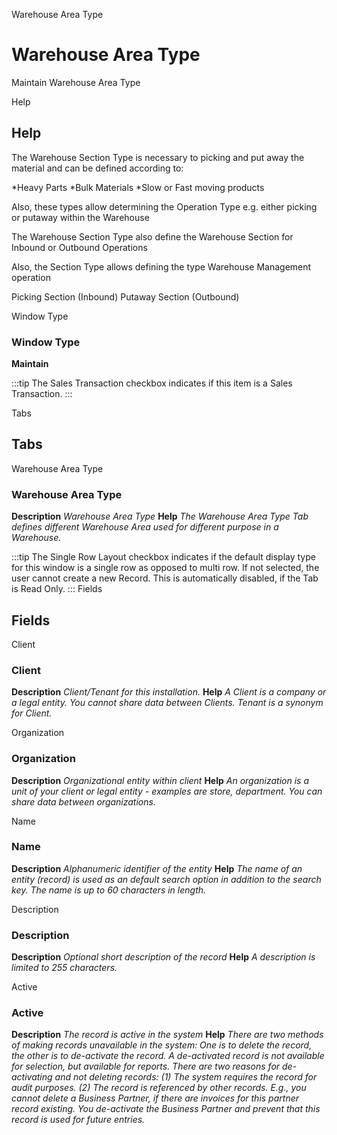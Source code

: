
Warehouse Area Type
# Warehouse Area Type


Maintain Warehouse Area Type

Help
## Help

The Warehouse Section Type is necessary to picking and put away the material and can be defined according to:

*Heavy Parts
*Bulk Materials
*Slow or Fast moving products

Also, these types allow determining the Operation Type e.g. either picking or putaway within the Warehouse

The Warehouse Section Type also define the Warehouse Section for Inbound or Outbound Operations

Also, the Section Type allows defining the type Warehouse Management operation

Picking Section (Inbound)
Putaway Section (Outbound)

Window Type
### Window Type

**Maintain**

:::tip
The Sales Transaction checkbox indicates if this item is a Sales Transaction.
:::

Tabs
## Tabs


Warehouse Area Type
### Warehouse Area Type

**Description**
 *Warehouse Area Type*
**Help**
 *The Warehouse Area Type Tab defines different Warehouse Area used for different purpose in a Warehouse.*

:::tip
The Single Row Layout checkbox indicates if the default display type for this window is a single row as opposed to multi row.
If not selected, the user cannot create a new Record.  This is automatically disabled, if the Tab is Read Only.
:::
Fields
## Fields


Client
### Client

**Description**
 *Client/Tenant for this installation.*
**Help**
 *A Client is a company or a legal entity. You cannot share data between Clients. Tenant is a synonym for Client.*

Organization
### Organization

**Description**
 *Organizational entity within client*
**Help**
 *An organization is a unit of your client or legal entity - examples are store, department. You can share data between organizations.*

Name
### Name

**Description**
 *Alphanumeric identifier of the entity*
**Help**
 *The name of an entity (record) is used as an default search option in addition to the search key. The name is up to 60 characters in length.*

Description
### Description

**Description**
 *Optional short description of the record*
**Help**
 *A description is limited to 255 characters.*

Active
### Active

**Description**
 *The record is active in the system*
**Help**
 *There are two methods of making records unavailable in the system: One is to delete the record, the other is to de-activate the record. A de-activated record is not available for selection, but available for reports.
There are two reasons for de-activating and not deleting records:
(1) The system requires the record for audit purposes.
(2) The record is referenced by other records. E.g., you cannot delete a Business Partner, if there are invoices for this partner record existing. You de-activate the Business Partner and prevent that this record is used for future entries.*
